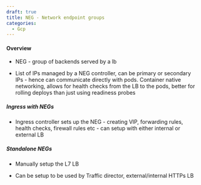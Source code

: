 ```yaml
---
draft: true
title: NEG - Network endpoint groups
categories:
  - Gcp
---
```

#### Overview

- NEG - group of backends served by a lb

- List of IPs managed by a NEG controller, can be primary or secondary IPs - hence can communicate directly with pods. Container native networking, allows for health checks from the LB to the pods, better for rolling deploys than just using readiness probes

##### Ingress with NEGs

- Ingress controller sets up the NEG - creating VIP, forwarding rules, health checks, firewall rules etc - can setup with either internal or external LB

##### Standalone NEGs

- Manually setup the L7 LB

- Can be setup to be used by Traffic director, external/internal HTTPs LB

